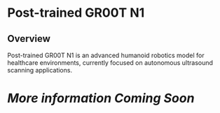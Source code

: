 # Post-trained GR00T N1

## Overview

Post-trained GR00T N1 is an advanced humanoid robotics model for healthcare environments, currently focused on autonomous ultrasound scanning applications.

# *More information Coming Soon*
